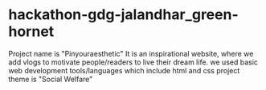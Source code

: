 # hackathon-gdg-jalandhar_green-hornet
Project name is "Pinyouraesthetic"
It is an inspirational website, where we add vlogs to motivate people/readers to live their dream life.
we used basic web development tools/languages which include html and css
project theme is "Social Welfare"
